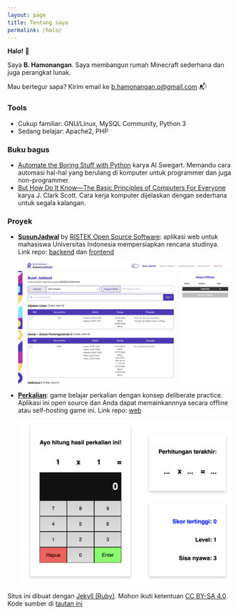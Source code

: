 ```yaml
---
layout: page
title: Tentang saya
permalink: /halo/
---
```

**Halo!** 👋 
 
Saya **B. Hamonangan**. Saya membangun rumah Minecraft sederhana dan juga perangkat lunak.

Mau bertegur sapa? Kirim email ke [b.hamonangan.p@gmail.com](mailto:b.hamonangan.p@gmail.com) 📬

### Tools

- Cukup familiar: GNU/Linux, MySQL Community, Python 3
- Sedang belajar: Apache2, PHP

### Buku bagus

- [Automate the Boring Stuff with Python](https://automatetheboringstuff.com/) karya AI Swegart. Memandu cara automasi hal-hal yang berulang di komputer untuk programmer dan juga non-programmer.
- [But How Do It Know—The Basic Principles of Computers For Everyone](https://openlibrary.org/books/OL26675175M/But_How_Do_It_Know) karya J. Clark Scott. Cara kerja komputer dijelaskan dengan sederhana untuk segala kalangan.

### Proyek

- **[SusunJadwal](https://susunjadwal.cs.ui.ac.id)** by [RISTEK Open Source Software](https://oss.ristek.cs.ui.ac.id/): aplikasi web untuk mahasiswa Universitas Indonesia mempersiapkan rencana studinya. Link repo: [backend](https://github.com/ristekoss/susunjadwal-backend) dan [frontend](https://github.com/ristekoss/susunjadwal-frontend)

    ![SusunJadwal](/img/about-sunjad.png)

- **[Perkalian](https://perkalian.netlify.app)**: game belajar perkalian dengan konsep deliberate practice. Aplikasi ini open source dan Anda dapat memainkannnya secara offline atau self-hosting game ini. Link repo: [web](https://github.com/hamonangann/perkalian-web)

    ![Perkalian](/img/about-perkalian.png)

Situs ini dibuat dengan [Jekyll (Ruby)](https://jekyllrb.com/). Mohon ikuti ketentuan [CC BY-SA 4.0](https://creativecommons.org/licenses/by-sa/4.0/). Kode sumber di [tautan ini](https://github.com/hamonangann/hamonangann.github.io)
